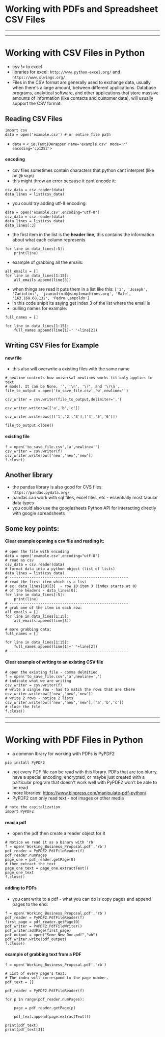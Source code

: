 # Working with PDFs and Spreadsheet CSV Files
***
***
# Working with CSV Files in Python
* csv != to excel
* libraries for excel: ```http://www.python-excel.org/``` and ```https://www.xlwings.org/```
* Files in the CSV format are generally used to exchange data, usually when there's a large amount, between different applications. Database programs, analytical software, and other applications that store massive amounts of information (like contacts and customer data), will usually support the CSV format.

## Reading CSV Files
```
import csv
data = open('example.csv') # or entire file path
```
* ```data``` =  ```<_io.TextIOWrapper name='example.csv' mode='r' encoding='cp1252'>```
#### encoding
* csv files sometimes contain characters that python cant interpret (like an @ sign)
* this might throw an error because it cant encode it:
```
csv_data = csv.reader(data)
data_lines = list(csv_data)
```
* you could try adding utf-8 encoding:
```
data = open('example.csv',encoding="utf-8")
csv_data = csv.reader(data)
data_lines = list(csv_data)
data_lines[:3]
```
* the first item in the list is the **header line**, this contains the information about what each column represents
```
for line in data_lines[:5]:
    print(line)
```
* example of grabbing all the emails:
```
all_emails = []
for line in data_lines[1:15]:
    all_emails.append(line[3])
```
* when things are read it puts them in a list like this: ```['1', 'Joseph', 'Zaniolini', 'jzaniolini0@simplemachines.org', 'Male', '163.168.68.132', 'Pedro Leopoldo']```
* in this code snipit its saying get index 3 of the list where the email is 
* pulling names for example:
```
full_names = []

for line in data_lines[1:15]:
    full_names.append(line[1]+' '+line[2])
```
## Writing CSV Files for Example
#### new file
* this also will overwrite a existing files with the same name
```
# newline controls how universal newlines works (it only applies to text
# mode). It can be None, '', '\n', '\r', and '\r\n'. 
file_to_output = open('to_save_file.csv','w',newline='')

csv_writer = csv.writer(file_to_output,delimiter=',')

csv_writer.writerow(['a','b','c'])

csv_writer.writerows([['1','2','3'],['4','5','6']])

file_to_output.close()
```

#### existing file
```
f = open('to_save_file.csv','a',newline='')
csv_writer = csv.writer(f)
csv_writer.writerow(['new','new','new'])
f.close()
```

## Another library
* the pandas library is also good for CVS files: ```https://pandas.pydata.org/```
* pandas can work with sql files, excel files, etc - essentially most tabular data types
* you could also use the googlesheets Python API for interacting directly with google spreadsheets

## Some key points:
#### Clear example opening a csv file and reading it:
```
# open the file with encoding
data = open('example.csv',encoding="utf-8")
# read as csv
csv_data = csv.reader(data)
# format data into a python object (list of lists)
data_lines = list(csv_data)
# ------------------------------------------------------
# read the first item which is a list 
# ex: data_lines[10][3]  - row 10 item 3 (index starts at 0)
# of the headers - data_lines[0]:
for line in data_lines[:5]:
    print(line)
# ------------------------------------------------------
# grab one of the item in each row:
all_emails = []
for line in data_lines[1:15]:
    all_emails.append(line[3])

# more grabbing data:
full_names = []

for line in data_lines[1:15]:
    full_names.append(line[1]+' '+line[2])
# ------------------------------------------------------
```

#### Clear example of writing to an existing CSV file
```
# open the existing file - comma delmitied 
f = open('to_save_file.csv','a',newline=',')
# indicate what we are writing
csv_writer = csv.writer(f)
# write a single row - has to match the rows that are there
csv_writer.writerow(['new','new','new'])
# write 2 rows - notice 2 lists
csv_writer.writerow(['new','new','new'],['a','b','c'])
# close the file
f.close()
```

***
***

# Working with PDF Files in Python
* a common lbrary for working with PDFs is PyPDF2
```
pip install PyPDF2
```
*  not every PDF file can be read with this library. PDFs that are too blurry, have a special encoding, encrypted, or maybe just created with a particular program that doesn't work well with PyPDF2 won't be able to be read
* more libraries: https://www.binpress.com/manipulate-pdf-python/
*  PyPDF2 can only read text  - not images or other media
```
# note the capitalization
import PyPDF2
```
#### read a pdf
* open the pdf then create a reader object for it
```
# Notice we read it as a binary with 'rb'
f = open('Working_Business_Proposal.pdf','rb')
pdf_reader = PyPDF2.PdfFileReader(f)
pdf_reader.numPages
page_one = pdf_reader.getPage(0)
# then extract the text
page_one_text = page_one.extractText()
page_one_text
f.close()
```
#### adding to PDFs
* you cant write to a pdf - what you can do is copy pages and append pages to the end:
```
f = open('Working_Business_Proposal.pdf','rb')
pdf_reader = PyPDF2.PdfFileReader(f)
first_page = pdf_reader.getPage(0)
pdf_writer = PyPDF2.PdfFileWriter()
pdf_writer.addPage(first_page)
pdf_output = open("Some_New_Doc.pdf","wb")
pdf_writer.write(pdf_output)
f.close()
```

#### example of grabbing text from a PDF
```
f = open('Working_Business_Proposal.pdf','rb')

# List of every page's text.
# The index will correspond to the page number.
pdf_text = []

pdf_reader = PyPDF2.PdfFileReader(f)

for p in range(pdf_reader.numPages):
    
    page = pdf_reader.getPage(p)
    
    pdf_text.append(page.extractText())

print(pdf_text)
print(pdf_text[3])
```











